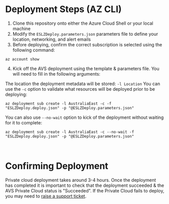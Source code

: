 # Deployment Steps (AZ CLI)

1. Clone this repository onto either the Azure Cloud Shell or your local machine
2. Modify the `ESLZDeploy.parameters.json` parameters file to define your location, networking, and alert emails
3. Before deploying, confirm the correct subscription is selected using the following command:

```
az account show
```

4. Kick off the AVS deployment using the template & parameters file. You will need to fill in the following arguments:

The location the deployment metadata will be stored: `-l Location` You can use the `-c` option to validate what resources will be deployed prior to be deploying:

```
az deployment sub create -l AustraliaEast -c -f "ESLZDeploy.deploy.json" -p "@ESLZDeploy.parameters.json"
```

You can also use `--no-wait` option to kick of the deployment without waiting for it to complete:

```
az deployment sub create -l AustraliaEast -c --no-wait -f "ESLZDeploy.deploy.json" -p "@ESLZDeploy.parameters.json"
```

<br/>

# Confirming Deployment

Private cloud deployment takes around 3-4 hours. Once the deployment has completed it is important to check that the deployment succeeded & the AVS Private Cloud status is "Succeeded". If the Private Cloud fails to deploy, you may need to [raise a support ticket](https://docs.microsoft.com/en-us/azure/azure-vmware/fix-deployment-failures).